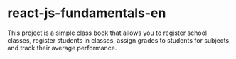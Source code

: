 # react-js-fundamentals-en
This project is a simple class book that allows you to register school classes, register students in classes, assign grades to students for subjects and track their average performance.
